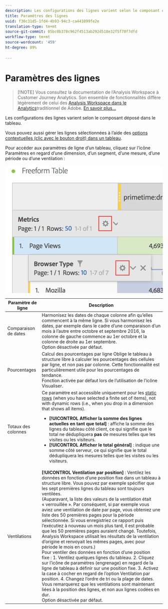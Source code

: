```yaml
---
description: Les configurations des lignes varient selon le composant déposé dans le tableau.
title: Paramètres des lignes
uuid: f30c31d5-1fd4-4b93-94c3-ca441099fe2e
translation-type: tm+mt
source-git-commit: 05bc0b378c962f4513ab292d518e32f5f70f7dfd
workflow-type: tm+mt
source-wordcount: '459'
ht-degree: 89%

---
```



# Paramètres des lignes

>[!NOTE] Vous consultez la documentation de l’Analysis Workspace à Customer Journey Analytics. Son ensemble de fonctionnalités diffère légèrement de celui des [Analysis Workspace dans le Analytics](https://docs.adobe.com/content/help/fr-FR/analytics/analyze/analysis-workspace/home.html)traditionnel de Adobe. [En savoir plus...](/help/getting-started/cja-aa.md)

Les configurations des lignes varient selon le composant déposé dans le tableau.

Vous pouvez aussi gérer les lignes sélectionnées à l’aide des [options contextuelles (clic avec le bouton droit) dans un tableau](/help/analysis-workspace/visualizations/freeform-table.md).

Pour accéder aux paramètres de ligne d’un tableau, cliquez sur l’icône Paramètres en regard d’une dimension, d’un segment, d’une mesure, d’une période ou d’une ventilation :

![](assets/row-settings.png)

| Paramètre de ligne | Description |
|--- |--- |
| Comparaison de dates | Harmonisez les dates de chaque colonne afin qu’elles commencent à la même ligne.   Si vous harmonisez les dates, par exemple dans le cadre d’une comparaison d’un mois à l’autre entre octobre et septembre 2016, la colonne de gauche commence au 1er octobre et la colonne de droite au 1er septembre.<br>Option désactivée par défaut. |
| Pourcentages | Calcul des pourcentages par ligne  Oblige le tableau à structure libre à calculer les pourcentages des cellules par ligne, et non pas par colonne. Cette fonctionnalité est particulièrement utile pour les pourcentages de tendance.<br>Fonction activée par défaut lors de l’utilisation de l’icône Visualiser. |
| Totaux des colonnes | Ce paramètre est accessible uniquement pour les [static rows](/help/analysis-workspace/build-workspace-project/column-row-settings/manual-vs-dynamic-rows.md) (when you have selected a finite set of items), not with dynamic rows (i.e., when you drop in a dimension that shows all items).<ul><li>**[!UICONTROL Afficher la somme des lignes actuelles en tant que total]** : affiche la somme des lignes du tableau côté client, ce qui signifie que le total ne dédupliquera **pas** de mesures telles que les visites ou les visiteurs.</li><li>**[!UICONTROL Afficher le total général]** : indique une somme côté serveur, ce qui signifie que le total dédupliquera les mesures telles que les visites ou les visiteurs.</li></ul> |
| Ventilations | **[!UICONTROL Ventilation par position]** :  Ventilez les données en fonction d’une position fixe dans un tableau à structure libre. Vous pouvez par exemple spécifier que les sept premières lignes du tableau sont toujours ventilées.<br>(Auparavant, la liste des valeurs de la ventilation était « verrouillée ». Par conséquent, si par exemple vous aviez une ventilation de date par page, vous obteniez une liste des 50 premières pages pour la période sélectionnée. Si vous enregistriez ce rapport puis l’exécutiez à nouveau un mois plus tard, il est probable que les 50 premières pages auraient changé. Toutefois, Analysis Workspace utilisait les résultats de la ventilation d’origine et renvoyait les mêmes pages, avec pour période le mois en cours.)<br>Pour ventiler des données en fonction d’une position fixe : 1. Ventilez quelques lignes du tableau. 2. Cliquez sur l’icône de paramètres (engrenage) en regard de la ligne de tableau à définir sur une position fixe. 3. Activez la case à cocher en regard de l’option Ventilation par position. 4. Changez l’ordre de tri ou la plage de dates. Vous remarquerez que les ventilations sont maintenant liées à la position des lignes, et non aux lignes codées en dur.<br>Option désactivée par défaut. |